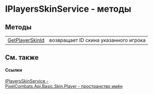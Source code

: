 # IPlayersSkinService - методы




## Методы
<table>
<tr>
<td><a href="ac01db8b-921a-a1a5-60d2-6680dffc38a8">GetPlayerSkinId</a></td>
<td>возвращает ID скина указанного игрока</td></tr>
</table>

## См. также


#### Ссылки
<a href="aa86cfbe-a876-db75-b0b5-43cf5c82f18b">IPlayersSkinService - </a>  
<a href="82ec6d66-5ac4-f377-ad0d-18d688e6deaf">PixelCombats.Api.Basic.Skin.Player - пространство имён</a>  

